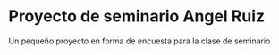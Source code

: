 <h1>Proyecto de seminario Angel Ruiz </h1>

<p>Un pequeño proyecto en forma de encuesta para la clase de seminario</p>
